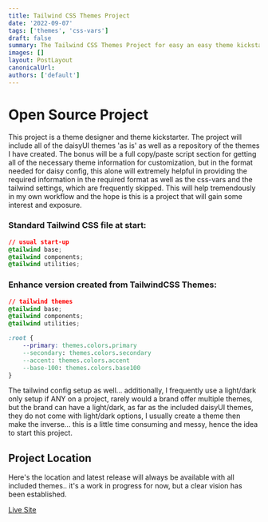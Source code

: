 ```yaml
---
title: Tailwind CSS Themes Project
date: '2022-09-07'
tags: ['themes', 'css-vars']
draft: false
summary: The Tailwind CSS Themes Project for easy an easy theme kickstarter.
images: []
layout: PostLayout
canonicalUrl:
authors: ['default']
---
```


# Open Source Project

This project is a theme designer and theme kickstarter. The project will include all of the daisyUI themes 'as is' as well as a repository of the themes I have created. The bonus will be a full copy/paste script section for getting all of the necessary theme information for customization, but in the format needed for daisy config, this alone will extremely helpful in providing the required information in the required format as well as the css-vars and the tailwind settings, which are frequently skipped. This will help tremendously in my own workflow and the hope is this is a project that will gain some interest and exposure.

### Standard Tailwind CSS file at start:

```css
// usual start-up
@tailwind base;
@tailwind components;
@tailwind utilities;
```

### Enhance version created from TailwindCSS Themes:

```css
// tailwind themes
@tailwind base;
@tailwind components;
@tailwind utilities;

:root {
    --primary: themes.colors.primary
    --secondary: themes.colors.secondary
    --accent: themes.colors.accent
    --base-100: themes.colors.base100
}
```

The tailwind config setup as well... additionally, I frequently use a light/dark only setup if ANY on a project, rarely would a brand offer multiple themes, but the brand can have a light/dark, as far as the included daisyUI themes, they do not come with light/dark options, I usually create a theme then make the inverse... this is a little time consuming and messy, hence the idea to start this project.

## Project Location

Here's the location and latest release will always be available with all included themes.. it's a work in progress for now, but a clear vision has been established.

[Live Site](https://tailwindcss-themes.vercel.app/)
